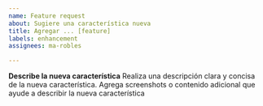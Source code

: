 ```yaml
---
name: Feature request
about: Sugiere una característica nueva
title: Agregar ... [feature]
labels: enhancement
assignees: ma-robles

---
```


**Describe la nueva característica**
Realiza una descripción clara y concisa de la nueva característica.
Agrega screenshots o contenido adicional que ayude a describir la nueva característica
